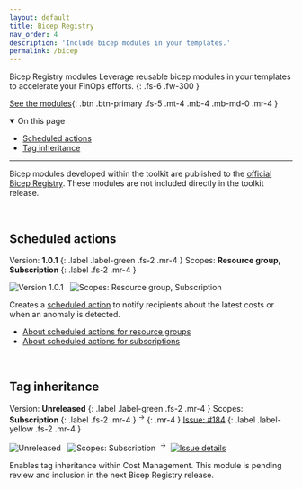 ```yaml
---
layout: default
title: Bicep Registry
nav_order: 4
description: 'Include bicep modules in your templates.'
permalink: /bicep
---
```


<span class="fs-9 d-block mb-4">Bicep Registry modules</span>
Leverage reusable bicep modules in your templates to accelerate your FinOps efforts.
{: .fs-6 .fw-300 }

[See the modules](https://azure.github.io/bicep-registry-modules/#cost){: .btn .btn-primary .fs-5 .mt-4 .mb-4 .mb-md-0 .mr-4 }

<details open markdown="block">
   <summary class="fs-2 text-uppercase">On this page</summary>

- [Scheduled actions](#scheduled-actions)
- [Tag inheritance](#tag-inheritance)

</details>

---

Bicep modules developed within the toolkit are published to the [official Bicep Registry](https://azure.github.io/bicep-registry-modules). These modules are not included directly in the toolkit release.

<br>

## Scheduled actions

Version: **1.0.1**
{: .label .label-green .fs-2 .mr-4 }
Scopes: **Resource group, Subscription**
{: .label .fs-2 .mr-4 }

![Version 1.0.1](https://img.shields.io/badge/version-1.0.1-darkgreen)
&nbsp;
![Scopes: Resource group, Subscription](https://img.shields.io/badge/scopes-resourceGroup,_subscription-blue)

Creates a [scheduled action](https://learn.microsoft.com/rest/api/cost-management/scheduled-actions) to notify recipients about the latest costs or when an anomaly is detected.

- [About scheduled actions for resource groups](https://github.com/Azure/bicep-registry-modules/tree/main/modules/cost/resourcegroup-scheduled-action/README.md)
- [About scheduled actions for subscriptions](https://github.com/Azure/bicep-registry-modules/tree/main/modules/cost/subscription-scheduled-action/README.md)

<br>

## Tag inheritance

Version: **Unreleased**
{: .label .label-green .fs-2 .mr-4 }
Scopes: **Subscription**
{: .label .fs-2 .mr-4 }
<sup>→</sup>
{: .mr-4 }
[Issue: #184](https://github.com/finops-toolkit/issues/184)
{: .label .label-yellow .fs-2 .mr-4 }

![Unreleased](https://img.shields.io/badge/version-unreleased-inactive)
&nbsp;
![Scopes: Subscription](https://img.shields.io/badge/scopes-subscription-blue)
&nbsp;<sup>→</sup>&nbsp;
[![Issue details](https://img.shields.io/github/issues/detail/title/microsoft/finops-toolkit/184)](https://github.com/finops-toolkit/issues/184)

<!--
[![Go to PR](https://img.shields.io/github/pulls/detail/state/Azure/bicep-registry-modules/300?label=resourceGroup%20PR)](https://github.com/bicep-registry-modules/pulls/300)
-->

Enables tag inheritance within Cost Management. This module is pending review and inclusion in the next Bicep Registry release.

<br>
